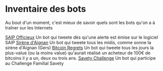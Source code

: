 # Inventaire des bots
Au bout d'un moment, c'est mieux de savoir quels sont les bots qu'on a à traîner sur les Internets

[SAIP Officieux](https://twitter.com/saip_officieux) Un bot qui tweete dès qu'une alerte est émise sur le logiciel SAIP
[Sirène d'Aignan](https://twitter.com/Sirene_Aignan) Un bot qui tweete tous les midis, comme sonne la sirène d'Aignan (Gers)
[Bitcoin Regrets](https://twitter.com/BitcoinRegrets) Un bot qui tweete tous les jours la plus-value (ou la moins value) qu'aurait réalisé un acheteur de 100€ de bitcoins il y a un, deux ou trois ans.
[Savety Challenge](https://twitter.com/SavetyChallenge) Un bot qui participe au Challenge Familial Savety
